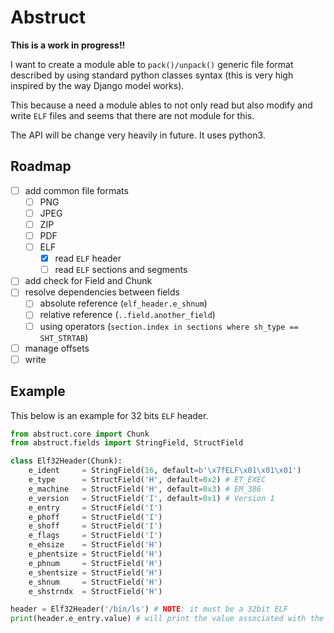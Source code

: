 # Abstruct

**This is a work in progress!!**

I want to create a module able to ``pack()/unpack()`` generic file format
described by using standard python classes syntax (this is very high inspired
by the way Django model works).

This because a need a module ables to not only read but also modify and write
``ELF`` files and seems that there are not module for this.

The API will be change very heavily in future. It uses python3.

## Roadmap

 - [ ] add common file formats
   - [ ] PNG
   - [ ] JPEG
   - [ ] ZIP
   - [ ] PDF
   - [ ] ELF
     - [x] read ``ELF`` header
     - [ ] read ``ELF`` sections and segments
 - [ ] add check for Field and Chunk
 - [ ] resolve dependencies between fields
   - [ ] absolute reference (``elf_header.e_shnum``)
   - [ ] relative reference (``..field.another_field``)
   - [ ] using operators (``section.index in sections where sh_type == SHT_STRTAB``)
 - [ ] manage offsets
 - [ ] write

## Example

This below is an example for 32 bits ``ELF`` header.

```python
from abstruct.core import Chunk
from abstruct.fields import StringField, StructField

class Elf32Header(Chunk):
    e_ident     = StringField(16, default=b'\x7fELF\x01\x01\x01')
    e_type      = StructField('H', default=0x2) # ET_EXEC
    e_machine   = StructField('H', default=0x3) # EM_386
    e_version   = StructField('I', default=0x1) # Version 1
    e_entry     = StructField('I')
    e_phoff     = StructField('I')
    e_shoff     = StructField('I')
    e_flags     = StructField('I')
    e_ehsize    = StructField('H')
    e_phentsize = StructField('H')
    e_phnum     = StructField('H')
    e_shentsize = StructField('H')
    e_shnum     = StructField('H')
    e_shstrndx  = StructField('H')

header = Elf32Header('/bin/ls') # NOTE: it must be a 32bit ELF
print(header.e_entry.value) # will print the value associated with the field
```
